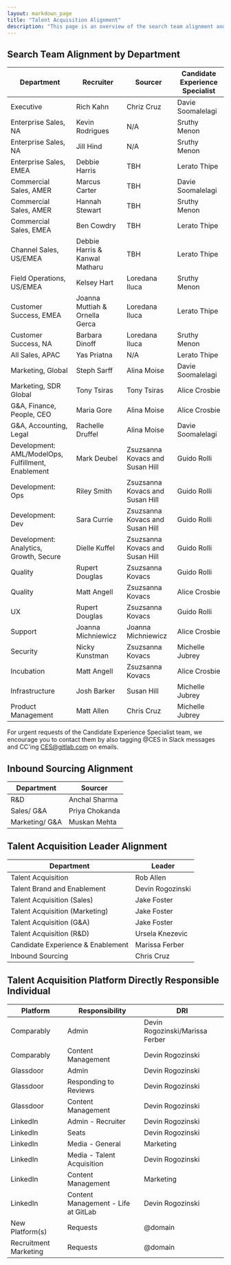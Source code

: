 ```yaml
---
layout: markdown_page
title: "Talent Acquisition Alignment"
description: "This page is an overview of the search team alignment and the talent acquisition platform directly responsible individual in talent acquisition operations and talent brand."
---
```


## Search Team Alignment by Department

| Department                    | Recruiter       | Sourcer     | Candidate Experience Specialist    |
|--------------------------|-----------------|-----------------|-------------------------------------|
| Executive          | Rich Kahn   | Chriz Cruz | Davie Soomalelagi  |
| Enterprise Sales, NA | Kevin Rodrigues |  N/A | Sruthy Menon |
| Enterprise Sales, NA | Jill Hind |  N/A | Sruthy Menon |
| Enterprise Sales, EMEA | Debbie Harris |  TBH | Lerato Thipe |
| Commercial Sales,	AMER | Marcus Carter | TBH  | Davie Soomalelagi |
| Commercial Sales,	AMER | Hannah Stewart | TBH  | Sruthy Menon |
| Commercial Sales,	EMEA | Ben Cowdry | TBH | Lerato Thipe |
| Channel Sales, US/EMEA | Debbie Harris & Kanwal Matharu | TBH | Lerato Thipe |
| Field Operations,	US/EMEA | Kelsey Hart | Loredana Iluca | Sruthy Menon |
| Customer Success, EMEA | Joanna Muttiah & Ornella Gerca | Loredana Iluca | Lerato Thipe |
| Customer Success, NA | Barbara Dinoff | Loredana Iluca | Sruthy Menon |
| All Sales, APAC | Yas Priatna | N/A | Lerato Thipe |
| Marketing, Global | Steph Sarff   | Alina Moise | Davie Soomalelagi |
| Marketing, SDR Global | Tony Tsiras | Tony Tsiras| Alice Crosbie |
| G&A, Finance, People, CEO | Maria Gore | Alina Moise | Alice Crosbie |
| G&A, Accounting, Legal | Rachelle Druffel | Alina Moise | Davie Soomalelagi |
| Development: AML/ModelOps, Fulfillment, Enablement | Mark Deubel| Zsuzsanna Kovacs and Susan Hill | Guido Rolli |
| Development: Ops | Riley Smith | Zsuzsanna Kovacs and Susan Hill | Guido Rolli |
| Development: Dev | Sara Currie | Zsuzsanna Kovacs and Susan Hill | Guido Rolli |
| Development: Analytics, Growth, Secure | Dielle Kuffel | Zsuzsanna Kovacs and Susan Hill | Guido Rolli |
| Quality | Rupert Douglas| Zsuzsanna Kovacs | Guido Rolli |
| Quality | Matt Angell   | Zsuzsanna Kovacs | Alice Crosbie |
| UX  | Rupert Douglas   | Zsuzsanna Kovacs  | Guido Rolli |
| Support | Joanna Michniewicz  |  Joanna Michniewicz | Alice Crosbie |
| Security | Nicky Kunstman |  Zsuzsanna Kovacs | Michelle Jubrey |
| Incubation | Matt Angell  |  Zsuzsanna Kovacs | Alice Crosbie |
| Infrastructure   | Josh Barker  | Susan Hill | Michelle Jubrey |
| Product Management  | Matt Allen | Chris Cruz | Michelle Jubrey |

For urgent requests of the Candidate Experience Specialist team, we encourage you to contact them by also tagging @CES in Slack messages and CC'ing CES@gitlab.com on emails. 

## Inbound Sourcing Alignment

| Department                 | Sourcer     |
|--------------------------|-----------------|
| R&D        | Anchal Sharma  | 
| Sales/ G&A        | Priya Chokanda   |
| Marketing/ G&A        | Muskan Mehta   |

## Talent Acquisition Leader Alignment

| Department                    | Leader      | 
|--------------------------|-----------------|
| Talent Acquisition         | Rob Allen |
| Talent Brand and Enablement | Devin Rogozinski |
| Talent Acquisition (Sales) | Jake Foster|
| Talent Acquisition (Marketing) | Jake Foster |
| Talent Acquisition (G&A) | Jake Foster |
| Talent Acquisition (R&D) | Ursela Knezevic |
| Candidate Experience & Enablement | Marissa Ferber |
| Inbound Sourcing | Chris Cruz |

## Talent Acquisition Platform Directly Responsible Individual

| Platform                    | Responsibility        | DRI     |
|--------------------------|-----------------|-----------------|
| Comparably | Admin  | Devin Rogozinski/Marissa Ferber |
| Comparably | Content Management | Devin Rogozinski |
| Glassdoor | Admin  | Devin Rogozinski |
| Glassdoor | Responding to Reviews  | Devin Rogozinski |
| Glassdoor | Content Management | Devin Rogozinski |
| LinkedIn | Admin - Recruiter  | Devin Rogozinski |
| LinkedIn | Seats | Devin Rogozinski |
| LinkedIn | Media - General | Marketing |
| LinkedIn | Media - Talent Acquisition | Devin Rogozinski |
| LinkedIn | Content Management | Marketing |
| LinkedIn | Content Management - Life at GitLab | Devin Rogozinski |
| New Platform(s) | Requests | @domain |
| Recruitment Marketing  | Requests | @domain |
